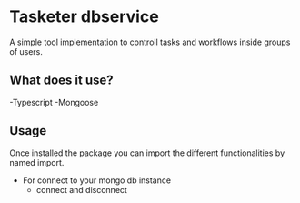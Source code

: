 # Tasketer dbservice

A simple tool implementation to controll tasks and workflows inside groups of users.

## What does it use?

-Typescript
-Mongoose

## Usage

Once installed the package you can import the different functionalities by named import.

- For connect to your mongo db instance
    - connect and disconnect 

